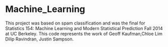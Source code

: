 Machine_Learning
================

This project was based on spam classification and was the final for Statistics 154: Machine Learning
and Modern Statistical Prediction Fall 2014 at UC Berkeley. This code represents the work of Geoff Kaufman,Chloe Lim
Dilip Ravindran, Justin Sampson.

